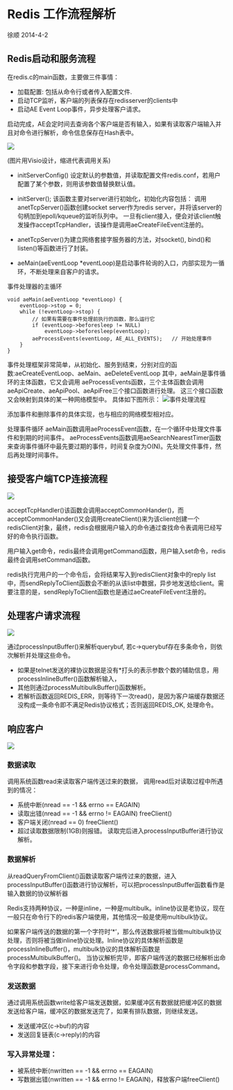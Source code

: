 # Redis 工作流程解析

徐顺 2014-4-2

## Redis启动和服务流程

在redis.c的main函数，主要做三件事情：

* 加载配置: 包括从命令行或者传入配置文件.
* 启动TCP监听，客户端的列表保存在redisserver的clients中
* 启动AE Event Loop事件，异步处理客户请求。

启动完成，AE会定时间去查询各个客户端是否有输入，如果有读取客户端输入并且对命令进行解析，命令信息保存在Hash表中。

![](Redis_Main_Flow.jpg)

(图片用Visio设计，缩进代表调用关系)

* initServerConfig()
设定默认的参数值，并读取配置文件redis.conf，若用户配置了某个参数，则用该参数值替换默认值。  

* initServer();
该函数主要对server进行初始化，初始化内容包括：
调用anetTcpServer()函数创建socket server作为redis server，并将该server的句柄加到epoll/kqueue的监听队列中。
一旦有client接入，便会对该client触发操作acceptTcpHandler，该操作是调用aeCreateFileEvent注册的。

* anetTcpServer()为建立网络套接字服务器的方法，对socket(), bind()和listen()等函数进行了封装。

* aeMain(aeEventLoop *eventLoop)是启动事件轮询的入口，内部实现为一循环，不断处理来自客户的请求。

事件处理器的主循环

    void aeMain(aeEventLoop *eventLoop) {
        eventLoop->stop = 0;
        while (!eventLoop->stop) {
            // 如果有需要在事件处理前执行的函数，那么运行它
            if (eventLoop->beforesleep != NULL)
                eventLoop->beforesleep(eventLoop);
            aeProcessEvents(eventLoop, AE_ALL_EVENTS);   // 开始处理事件
        }
    }


事件处理框架非常简单，从初始化、服务到结束，分别对应的函数:aeCreateEventLoop、aeMain、aeDeleteEventLoop
其中，aeMain是事件循环的主体函数，它又会调用 aeProcessEvents函数，三个主体函数会调用aeApiCreate、aeApiPool、aeApiFree三个接口函数进行处理。
这三个接口函数又会映射到具体的某一种网络模型中。
具体如下图所示：
![事件处理流程](event.jpg)

添加事件和删除事件的具体实现，也与相应的网络模型相对应。

处理事件循环
aeMain函数调用aeProcessEvent函数，在一个循环中处理文件事件和到期的时间事件。
aeProcessEvents函数调用aeSearchNearestTimer函数来查询事件循环中最先要过期的事件，时间复杂度为O(N)。先处理文件事件，然后再处理时间事件。

## 接受客户端TCP连接流程

![](Redis_AcceptTCPHandler.jpg)

acceptTcpHandler()该函数会调用acceptCommonHander()，而acceptCommonHander()又会调用createClient()来为该client创建一个redisClient对象，最终，redis会根据用户输入的命令通过查找命令表调用已经写好的命令执行函数。

用户输入get命令，redis最终会调用getCommand函数，用户输入set命令，redis最终会调用setCommand函数。

redis执行完用户的一个命令后，会将结果写入到redisClient对象中的reply list中，而sendReplyToClient函数会不断的从该list中数据，异步地发送给client。需要注意的是，sendReplyToClient函数也是通过aeCreateFileEvent注册的。

## 处理客户请求流程

![](Redis_readQueryFromClient.jpg)

通过processInputBuffer()来解析querybuf, 若c->querybuf存在多条命令，则依次解析并处理这些命令。

* 如果是telnet发送的裸协议数据是没有*打头的表示参数个数的辅助信息，用processInlineBuffer()函数解析输入，
* 其他则通过processMultibulkBuffer()函数解析。
* 若解析函数返回REDIS_ERR，则等待下一次read()，是因为客户端缓存数据还没构成一条命令即不满足Redis协议格式；否则返回REDIS_OK, 处理命令。


## 响应客户
![](Redis_sendReplyToClient.jpg)



### 数据读取
调用系统函数read来读取客户端传送过来的数据，
调用read后对读取过程中所遇到的情况：

* 系统中断(nread == -1 && errno == EAGAIN)
* 读取出错(nread == -1 && errno != EAGAIN) freeClient()
* 客户端关闭(nread == 0) freeClient()
* 超过读取数据限制(1GB)则报错。
读取完后进入processInputBuffer进行协议解析。

### 数据解析
从readQueryFromClient()函数读取客户端传过来的数据，进入processInputBuffer()函数进行协议解析，可以把processInputBuffer函数看作是输入数据的协议解析器

Redis支持两种协议，一种是inline，一种是multibulk。inline协议是老协议，现在一般只在命令行下的redis客户端使用，其他情况一般是使用multibulk协议。

如果客户端传送的数据的第一个字符时‘*’，那么传送数据将被当做multibulk协议处理，否则将被当做inline协议处理。Inline协议的具体解析函数是processInlineBuffer()，multibulk协议的具体解析函数是processMultibulkBuffer()。
当协议解析完毕，即客户端传送的数据已经解析出命令字段和参数字段，接下来进行命令处理，命令处理函数是processCommand。


### 发送数据
通过调用系统函数write给客户端发送数据，如果缓冲区有数据就把缓冲区的数据发送给客户端，缓冲区的数据发送完了，如果有排队数据，则继续发送。

* 发送缓冲区(c->buf)的内容
* 发送回复链表(c->reply)的内容

### 写入异常处理：
* 被系统中断(nwritten == -1 && errno == EAGAIN)
* 写数据出错(nwritten == -1 && errno != EAGAIN)，释放客户端freeClient()



